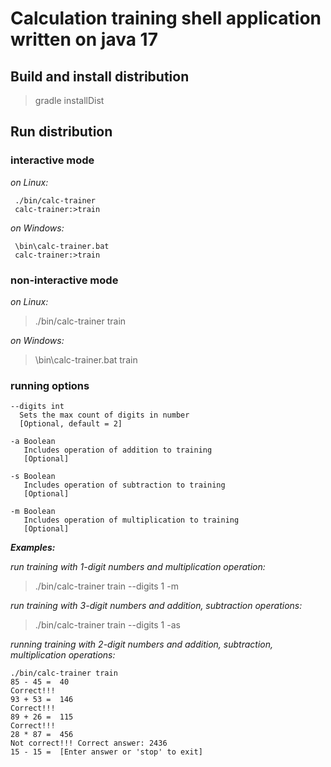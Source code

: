 # Calculation training shell application written on java 17

## Build and install distribution

> gradle installDist

## Run distribution

### interactive mode

*on Linux:*
```
 ./bin/calc-trainer
 calc-trainer:>train
```

*on Windows:*
```
 \bin\calc-trainer.bat
 calc-trainer:>train
```

### non-interactive mode

*on Linux:*
> ./bin/calc-trainer train

*on Windows:*
> \bin\calc-trainer.bat train


### running options

```
--digits int
  Sets the max count of digits in number
  [Optional, default = 2]

-a Boolean
   Includes operation of addition to training
   [Optional]

-s Boolean
   Includes operation of subtraction to training
   [Optional]

-m Boolean
   Includes operation of multiplication to training
   [Optional]

```

***Examples:***

*run training with 1-digit numbers and multiplication operation:*
> ./bin/calc-trainer train --digits 1 -m

*run training with 3-digit numbers and addition, subtraction operations:*
> ./bin/calc-trainer train --digits 1 -as

*running training with 2-digit numbers and addition, subtraction, multiplication operations:*
```
./bin/calc-trainer train
85 - 45 =  40
Correct!!!
93 + 53 =  146
Correct!!!
89 + 26 =  115
Correct!!!
28 * 87 =  456
Not correct!!! Correct answer: 2436
15 - 15 =  [Enter answer or 'stop' to exit]

```